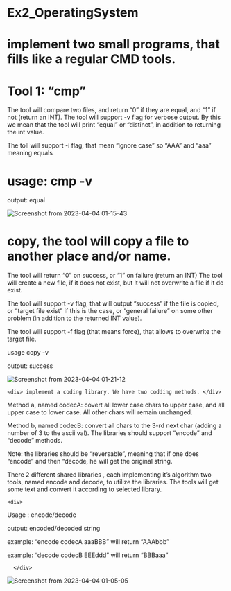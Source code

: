 
# Ex2_OperatingSystem


# implement two small programs, that fills like a regular CMD tools.

# Tool 1: “cmp”

The tool will compare two files, and return “0” if they are equal, and “1” if not (return an INT).
The tool will support -v flag for verbose output.
By this we mean that the tool will print “equal” or “distinct”, in addition to returning the int value.

The toll will support -i flag, that mean “ignore case” so “AAA” and “aaa” meaning equals

# usage: cmp <file1> <file2> -v
output: equal

![Screenshot from 2023-04-04 01-15-43](https://user-images.githubusercontent.com/92846018/229640298-0a7c9991-cc1d-4648-86c3-60465e707d2b.png)



# copy, the tool will copy a file to another place and/or name.  
The tool will return “0” on success, or “1” on failure (return an INT)
The tool will create a new file, if it does not exist, but it will not overwrite a file if it do exist.
  
The tool will support -v flag, that will output “success” if the file is copied, or “target file exist” if this is
the case, or “general failure” on some other problem (in addition to the returned INT value).
  
The tool will support -f flag (that means force), that allows to overwrite the target file.
  
  <div> usage copy <file1> <file2> -v </div>
    
output: success

![Screenshot from 2023-04-04 01-21-12](https://user-images.githubusercontent.com/92846018/229640328-0861b43b-1306-4172-8f86-884aafdc80e1.png)



    
    <div> implement a coding library. We have two codding methods. </div>
    
    
Method a, named codecA: covert all lower case chars to upper case, and all upper case to lower case.
All other chars will remain unchanged.
    
Method b, named codecB: convert all chars to the 3-rd next char (adding a number of 3 to the ascii val).
The libraries should support “encode” and “decode” methods.
    
<div> Note: the libraries should be “reversable”, meaning that if one does “encode” and then “decode, he will get the original string. </div>

    
There 2 different shared libraries , each implementing it’s algorithm
two tools, named encode and decode, to utilize the libraries. The tools will get some text and
convert it according to selected library.
    
    
    <div> 
      
Usage : encode/decode <codec> <message> 
      
output: encoded/decoded string
      
example: “encode codecA aaaBBB” will return “AAAbbb”
      
example: “decode codecB EEEddd” will return “BBBaaa”

      </div> 

![Screenshot from 2023-04-04 01-05-05](https://user-images.githubusercontent.com/92846018/229640406-f27c2dec-f28f-4264-a5b6-476fc840c72f.png)



